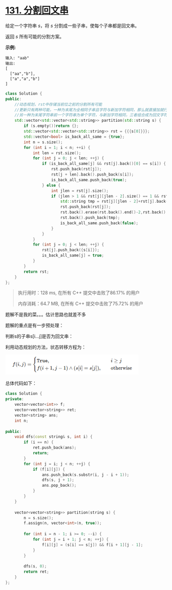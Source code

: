 # [131. 分割回文串](https://leetcode-cn.com/problems/palindrome-partitioning/)

给定一个字符串 *s*，将 *s* 分割成一些子串，使每个子串都是回文串。

返回 *s* 所有可能的分割方案。

**示例:**

```
输入: "aab"
输出:
[
  ["aa","b"],
  ["a","a","b"]
]
```

```c++
class Solution {
public:
    //动态规划，rst中存储当前位之前的分割所有可能
    //更新只有两种可能，一种为末尾为全相同子串且字符与新加字符相同，那么就直接加就行
    //另一种为末尾字符串前一个字符串为单个字符，与新加字符相同，三者组合成为回文字符串
    std::vector<std::vector<std::string>> partition(std::string s) {
        if (s.empty())return {};
        std::vector<std::vector<std::string>> rst = {{{s[0]}}};
        std::vector<bool> is_back_all_same = {true};
        int n = s.size();
        for (int i = 1; i < n; ++i) {
            int len = rst.size();
            for (int j = 0; j < len; ++j) {
                if (is_back_all_same[j] && rst[j].back()[0] == s[i]) {
                    rst.push_back(rst[j]);
                    rst[j + len].back().push_back(s[i]);
                    is_back_all_same.push_back(true);
                } else {
                    int jlen = rst[j].size();
                    if (jlen > 1 && rst[j][jlen - 2].size() == 1 && rst[j][jlen - 2][0] == s[i]){
                        std::string tmp = rst[j][jlen - 2]+rst[j].back()+rst[j][jlen - 2];
                        rst.push_back(rst[j]);
                        rst.back().erase(rst.back().end()-2,rst.back().end());
                        rst.back().push_back(tmp);
                        is_back_all_same.push_back(false);
                    }
                }
            }
            for (int j = 0; j < len; ++j) {
                rst[j].push_back({s[i]});
                is_back_all_same[j] = true;
            }
        }
        return rst;
    }
};
```

> 执行用时：128 ms, 在所有 C++ 提交中击败了86.17% 的用户
>
> 内存消耗：64.7 MB, 在所有 C++ 提交中击败了75.72% 的用户

题解不是我的菜。。。估计思路也就差不多

题解的重点是有一步预处理：

判断s的子串s[i...j]是否为回文串：

利用动态规划的方法，状态转移方程为：

![image-20210314154215442](assets/image-20210314154215442.png)

总体代码如下：

```c++
class Solution {
private:
    vector<vector<int>> f;
    vector<vector<string>> ret;
    vector<string> ans;
    int n;

public:
    void dfs(const string& s, int i) {
        if (i == n) {
            ret.push_back(ans);
            return;
        }
        for (int j = i; j < n; ++j) {
            if (f[i][j]) {
                ans.push_back(s.substr(i, j - i + 1));
                dfs(s, j + 1);
                ans.pop_back();
            }
        }
    }

    vector<vector<string>> partition(string s) {
        n = s.size();
        f.assign(n, vector<int>(n, true));

        for (int i = n - 1; i >= 0; --i) {
            for (int j = i + 1; j < n; ++j) {
                f[i][j] = (s[i] == s[j]) && f[i + 1][j - 1];
            }
        }

        dfs(s, 0);
        return ret;
    }
};
```




